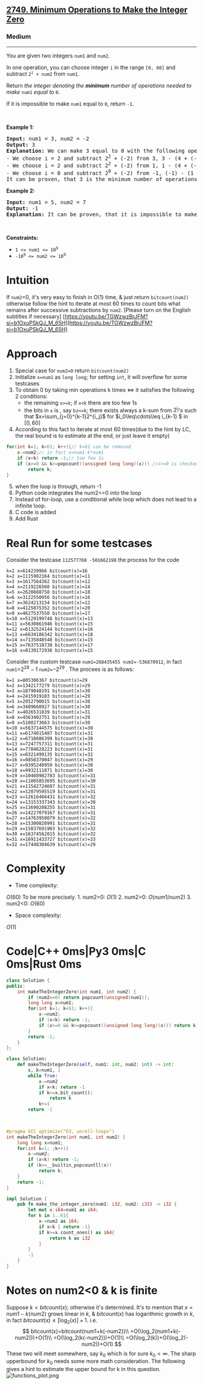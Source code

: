 <h2><a href="https://leetcode.com/problems/minimum-operations-to-make-the-integer-zero/">2749. Minimum Operations to Make the Integer Zero</a></h2><h3>Medium</h3><hr><p>You are given two integers <code>num1</code> and <code>num2</code>.</p>

<p>In one operation, you can choose integer <code>i</code> in the range <code>[0, 60]</code> and subtract <code>2<sup>i</sup> + num2</code> from <code>num1</code>.</p>

<p>Return <em>the integer denoting the <strong>minimum</strong> number of operations needed to make</em> <code>num1</code> <em>equal to</em> <code>0</code>.</p>

<p>If it is impossible to make <code>num1</code> equal to <code>0</code>, return <code>-1</code>.</p>

<p>&nbsp;</p>
<p><strong class="example">Example 1:</strong></p>

<pre>
<strong>Input:</strong> num1 = 3, num2 = -2
<strong>Output:</strong> 3
<strong>Explanation:</strong> We can make 3 equal to 0 with the following operations:
- We choose i = 2 and subtract 2<sup>2</sup> + (-2) from 3, 3 - (4 + (-2)) = 1.
- We choose i = 2 and subtract 2<sup>2</sup>&nbsp;+ (-2) from 1, 1 - (4 + (-2)) = -1.
- We choose i = 0 and subtract 2<sup>0</sup>&nbsp;+ (-2) from -1, (-1) - (1 + (-2)) = 0.
It can be proven, that 3 is the minimum number of operations that we need to perform.
</pre>

<p><strong class="example">Example 2:</strong></p>

<pre>
<strong>Input:</strong> num1 = 5, num2 = 7
<strong>Output:</strong> -1
<strong>Explanation:</strong> It can be proven, that it is impossible to make 5 equal to 0 with the given operation.
</pre>

<p>&nbsp;</p>
<p><strong>Constraints:</strong></p>

<ul>
	<li><code>1 &lt;= num1 &lt;= 10<sup>9</sup></code></li>
	<li><code><font face="monospace">-10<sup>9</sup>&nbsp;&lt;= num2 &lt;= 10<sup>9</sup></font></code></li>
</ul>

# Intuition
<!-- Describe your first thoughts on how to solve this problem. -->
If `num2`=0, it's very easy to finish in O(1) time, & just return `bitcount(num2)` otherwise follow the hint to iterate at most 60 times to count bits what remains after successive subtractions by `num2`.
[Please turn on the English subtitles if necessary]
[https://youtu.be/TGWzwzBrJFM?si=b1OxuPSkQJ_M_65H](https://youtu.be/TGWzwzBrJFM?si=b1OxuPSkQJ_M_65H)
# Approach
<!-- Describe your approach to solving the problem. -->
1. Special case for `num2=0` return `bitcount(num2)`
2. Initialize `x=num1` as `long long`; for setting `int`, it will overflow for some testcases
3. To obtain 0 by taking min operations k times $\iff$ it satisfies the following 2 conditions:
    - the remaining `x>=k`; if `x<k` there are too few 1s
    - the  bits in `x` is , say `bz<=k`; there exists always a k-sum from $2^{i_j}$'s such that $x=\sum_{j=0}^{k-1}2^{i_j}$ for $i_0\leq\cdots\leq i_{k-1} $ in $[0, 60]$
4. According to this fact to iterate at most 60 times(due to the hint by LC, the real bound is to estimate at the end, or just leave it empty) 
```cpp
for(int k=1; k<61; k++){// k<61 can be removed
    x-=num2;// in fact x=num1-k*num1
    if (x<k) return -1;// too few 1s
    if (x>=0 && k>=popcount((unsigned long long)(x))) //x>=0 is checked, for the case num2<0
        return k;
}
```
5. when the loop is through, return -1
6. Python code integrates the num2==0 into the loop
7. Instead of for-loop, use a conditional while loop which does not lead to a infinite loop.
8. C code is added
9. Add Rust
# Real Run for some testcases
Consider the testcase `112577768
-501662198` the process for the code
```
k=1 x=614239966 bitcount(x)=16
k=2 x=1115902164 bitcount(x)=11
k=3 x=1617564362 bitcount(x)=12
k=4 x=2119226560 bitcount(x)=14
k=5 x=2620888758 bitcount(x)=18
k=6 x=3122550956 bitcount(x)=16
k=7 x=3624213154 bitcount(x)=12
k=8 x=4125875352 bitcount(x)=20
k=9 x=4627537550 bitcount(x)=17
k=10 x=5129199748 bitcount(x)=13
k=11 x=5630861946 bitcount(x)=15
k=12 x=6132524144 bitcount(x)=16
k=13 x=6634186342 bitcount(x)=18
k=14 x=7135848540 bitcount(x)=15
k=15 x=7637510738 bitcount(x)=17
k=16 x=8139172936 bitcount(x)=15
```
Consider the custom testcase `num1=268435455 num2=-536870912`, in fact  `num1`=$2^{28}-1$ `num2=`$-2^{29}$ . The procees is as follows:
```
k=1 x=805306367 bitcount(x)=29
k=2 x=1342177279 bitcount(x)=29
k=3 x=1879048191 bitcount(x)=30
k=4 x=2415919103 bitcount(x)=29
k=5 x=2952790015 bitcount(x)=30
k=6 x=3489660927 bitcount(x)=30
k=7 x=4026531839 bitcount(x)=31
k=8 x=4563402751 bitcount(x)=29
k=9 x=5100273663 bitcount(x)=30
k=10 x=5637144575 bitcount(x)=30
k=11 x=6174015487 bitcount(x)=31
k=12 x=6710886399 bitcount(x)=30
k=13 x=7247757311 bitcount(x)=31
k=14 x=7784628223 bitcount(x)=31
k=15 x=8321499135 bitcount(x)=32
k=16 x=8858370047 bitcount(x)=29
k=17 x=9395240959 bitcount(x)=30
k=18 x=9932111871 bitcount(x)=30
k=19 x=10468982783 bitcount(x)=31
k=20 x=11005853695 bitcount(x)=30
k=21 x=11542724607 bitcount(x)=31
k=22 x=12079595519 bitcount(x)=31
k=23 x=12616466431 bitcount(x)=32
k=24 x=13153337343 bitcount(x)=30
k=25 x=13690208255 bitcount(x)=31
k=26 x=14227079167 bitcount(x)=31
k=27 x=14763950079 bitcount(x)=32
k=28 x=15300820991 bitcount(x)=31
k=29 x=15837691903 bitcount(x)=32
k=30 x=16374562815 bitcount(x)=32
k=31 x=16911433727 bitcount(x)=33
k=32 x=17448304639 bitcount(x)=29
```
# Complexity
- Time complexity:
<!-- Add your time complexity here, e.g. $$O(n)$$ -->
$O(60)$ To be more precisely. 
    1. num2=0: $O(1)$
    2. num2>0: $O(num1/num2)$
    3. num2<0: $O(60)$
- Space complexity:
<!-- Add your space complexity here, e.g. $$O(n)$$ -->
$O(1)$
# Code|C++ 0ms|Py3 0ms|C 0ms|Rust 0ms
```cpp []
class Solution {
public:
    int makeTheIntegerZero(int num1, int num2) {
        if (num2==0) return popcount(unsigned(num1));
        long long x=num1;
        for(int k=1; k<61; k++){
            x-=num2;
            if (x<k) return -1;
            if (x>=0 && k>=popcount((unsigned long long)(x))) return k;
        }
        return -1;
    }
};
```
```Python []
class Solution:
    def makeTheIntegerZero(self, num1: int, num2: int) -> int:
        x, k=num1, 1
        while True:
            x-=num2
            if x<k: return -1
            if k>=x.bit_count():
                return k
            k+=1
        return -1

        
```
```C []
#pragma GCC optimize("O3, unroll-loops")
int makeTheIntegerZero(int num1, int num2) {
    long long x=num1;
    for(int k=1; ;k++){
        x-=num2;
        if (x<k) return -1;
        if (k>=__builtin_popcountll(x))
            return k;
    }
    return -1;
}
```
```Rust []
impl Solution {
    pub fn make_the_integer_zero(num1: i32, num2: i32) -> i32 {
        let mut x:i64=num1 as i64;
        for k in 1..61{
            x-=num2 as i64;
            if x<k { return -1}
            if k>=x.count_ones() as i64{
                return k as i32
            }
        }
        -1
    }
}
```
# Notes on num2<0 & k is finite
Suppose $k<bitcount(x)$; otherwise it's determined.
It's to mention that $x=num1-k(num2)$ grows linear in $k$, & $bitcount(x)$ has logarithmic growth in $k$, in fact $bitcount(x)\leq [\log_2(x)]+1$. i.e.
$$ 
bitcount(x)=bitcount(num1+k(-num2))\\
=O(\log_2(num1+k(-num2)))+O(1)\\
=O(\log_2(k(-num2)))+O(1)\\
=O(\log_2(k))+O(\log_2(-num2))+O(1)
$$
These two will meet somewhere, say $k_0$ which is for sure $k_0<\infty$. The sharp upperbound for $k_0$ needs some more math consideration. The following gives a hint to estimate the upper bound for k in this question.
![functions_plot.png](https://assets.leetcode.com/users/images/76e68c8b-ef04-4677-802d-3516d603a31d_1757057045.5234413.png)
